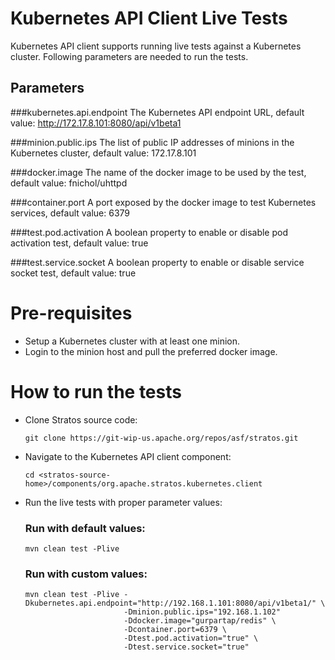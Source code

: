 Kubernetes API Client Live Tests
================================

Kubernetes API client supports running live tests against a Kubernetes cluster. Following parameters are needed to run the tests.

Parameters
----------
###kubernetes.api.endpoint
The Kubernetes API endpoint URL, default value: http://172.17.8.101:8080/api/v1beta1

###minion.public.ips
The list of public IP addresses of minions in the Kubernetes cluster, default value: 172.17.8.101

###docker.image
The name of the docker image to be used by the test, default value: fnichol/uhttpd

###container.port
A port exposed by the docker image to test Kubernetes services, default value: 6379

###test.pod.activation
A boolean property to enable or disable pod activation test, default value: true

###test.service.socket
A boolean property to enable or disable service socket test, default value: true


Pre-requisites
==============

* Setup a Kubernetes cluster with at least one minion.
* Login to the minion host and pull the preferred docker image.

How to run the tests
====================

* Clone Stratos source code:

  ```
  git clone https://git-wip-us.apache.org/repos/asf/stratos.git
  ```

* Navigate to the Kubernetes API client component:

  ```
  cd <stratos-source-home>/components/org.apache.stratos.kubernetes.client
  ```

* Run the live tests with proper parameter values:

    ### Run with default values:
    ```
    mvn clean test -Plive
    ```

    ### Run with custom values:
    ```
    mvn clean test -Plive -Dkubernetes.api.endpoint="http://192.168.1.101:8080/api/v1beta1/" \
                          -Dminion.public.ips="192.168.1.102"
                          -Ddocker.image="gurpartap/redis" \
                          -Dcontainer.port=6379 \
                          -Dtest.pod.activation="true" \
                          -Dtest.service.socket="true"
    ```
    
